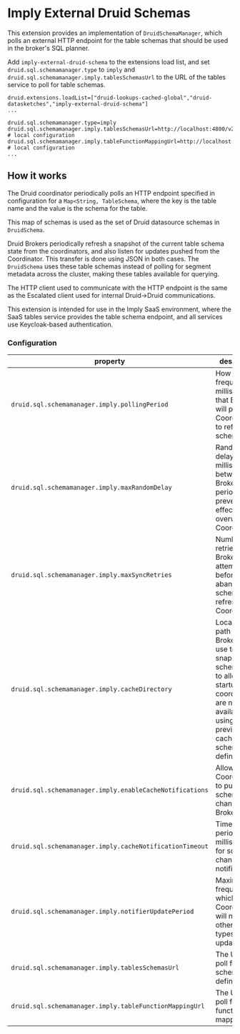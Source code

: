 <!--
  ~ Copyright (c) Imply Data, Inc. All rights reserved.
  ~
  ~ This software is the confidential and proprietary information
  ~ of Imply Data, Inc. You shall not disclose such Confidential
  ~ Information and shall use it only in accordance with the terms
  ~ of the license agreement you entered into with Imply.
  -->

# Imply External Druid Schemas

This extension provides an implementation of `DruidSchemaManager`, which polls an external HTTP endpoint for the 
table schemas that should be used in the broker's SQL planner.

Add `imply-external-druid-schema` to the extensions load list, and set `druid.sql.schemamanager.type` to `imply`
and `druid.sql.schemamanager.imply.tablesSchemasUrl` to the URL of the tables service to poll for table schemas.

```properties
druid.extensions.loadList=["druid-lookups-cached-global","druid-datasketches","imply-external-druid-schema"]
...

druid.sql.schemamanager.type=imply
druid.sql.schemamanager.imply.tablesSchemasUrl=http://localhost:4800/v2/tableSchemas # local configuration
druid.sql.schemamanager.imply.tableFunctionMappingUrl=http://localhost:4800/v2/jobsDML/internal/tableFunctionMapping # local configuration
...
```

## How it works

The Druid coordinator periodically polls an HTTP endpoint specified in configuration for a `Map<String, TableSchema`, where the key is the table name and the value is the schema for the table.

This map of schemas is used as the set of Druid datasource schemas in `DruidSchema`.

Druid Brokers periodically refresh a snapshot of the current table schema state from the coordinators, and also listen for updates pushed from the Coordinator. This transfer is done using JSON in both cases. The `DruidSchema` uses these table schemas instead of polling for segment metadata across the cluster, making these tables available for querying.

The HTTP client used to communicate with the HTTP endpoint is the same as the Escalated client used for internal Druid->Druid communications. 

This extension is intended for use in the Imply SaaS environment, where the SaaS tables service provides the table schema endpoint, and all services use Keycloak-based authentication.

### Configuration
| property | description | default |
| --- | --- | -- |
| `druid.sql.schemamanager.imply.pollingPeriod` | How frequently in milliseconds that Brokers will poll Coordinators to refresh schema state | 60000 |
| `druid.sql.schemamanager.imply.maxRandomDelay` | Random delay in milliseconds between Broker polling period to prevent herd effects from overwhelming Coordinators. | 6000 |
| `druid.sql.schemamanager.imply.maxSyncRetries` | Number of retries Brokers will attempt before abandoning a schema state refresh from Coordinators | 10 |
| `druid.sql.schemamanager.imply.cacheDirectory` | Local disk path which Brokers can use to store a snapshot of schema state, to allow cold startup when coordinators are not available using previously cached schema definitions. | None. |
| `druid.sql.schemamanager.imply.enableCacheNotifications` | Allow Coordinators to push schema changes to Brokers. | true |
| `druid.sql.schemamanager.imply.cacheNotificationTimeout` | Timeout period in milliseconds for schema  change notifications. | 5000 |
| `druid.sql.schemamanager.imply.notifierUpdatePeriod`| Maximum frequency at which the Coordinator will notify other node types of state updates. | 6000 |
| `druid.sql.schemamanager.imply.tablesSchemasUrl` | The URL to poll for table schema definitions. | required property |
| `druid.sql.schemamanager.imply.tableFunctionMappingUrl` | The URL to poll for table function mappings. | required property |
